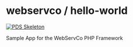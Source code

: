 # webservco / hello-world

[![PDS Skeleton](https://img.shields.io/badge/pds-skeleton-blue.svg)](https://github.com/php-pds/skeleton)

Sample App for the WebServCo PHP Framework

